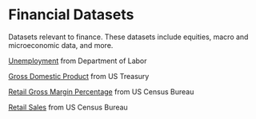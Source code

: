 # Financial Datasets

Datasets relevant to finance. These datasets include equities, macro and microeconomic data, and more. 

[Unemployment](https://link.com) from Department of Labor 

[Gross Domestic Product](https://link2.com) from US Treasury

[Retail Gross Margin Percentage](https://www.census.gov/en.html) from US Census Bureau

[Retail Sales](https://www.census.gov/en.html) from US Census Bureau
